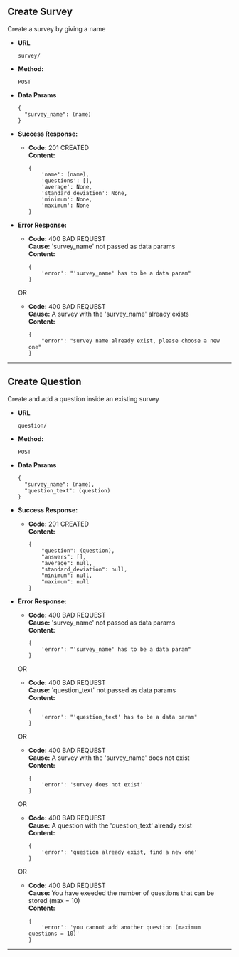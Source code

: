 **Create Survey**
----
  Create a survey by giving a name

* **URL**

  `survey/`

* **Method:**

  `POST`

* **Data Params**

  ```
  {
    "survey_name": (name)
  }
  ```
* **Success Response:**

  * **Code:** 201 CREATED <br />
    **Content:** 
    ```
    {
        'name': (name),
        'questions': [],
        'average': None,
        'standard_deviation': None,
        'minimum': None,
        'maximum': None
    }
    ```
 
* **Error Response:**

  * **Code:** 400 BAD REQUEST <br />
    **Cause:** 'survey_name' not passed as data params <br />
    **Content:**
    ```
    {
        'error': "'survey_name' has to be a data param"
    }
    ```

  OR

  * **Code:** 400 BAD REQUEST <br />
    **Cause:** A survey with the 'survey_name' already exists <br />
    **Content:**
    ```
    {
        "error": "survey name already exist, please choose a new one"
    }
    ```
---

**Create Question**
----
  Create and add a question inside an existing survey

* **URL**

  `question/`

* **Method:**

  `POST`

* **Data Params**

  ```
  {
    "survey_name": (name),
    "question_text": (question)
  }
  ```
* **Success Response:**

  * **Code:** 201 CREATED <br />
    **Content:** 
    ```
    {
        "question": (question),
        "answers": [],
        "average": null,
        "standard_deviation": null,
        "minimum": null,
        "maximum": null
    }
    ```
 
* **Error Response:**

  * **Code:** 400 BAD REQUEST <br />
    **Cause:** 'survey_name' not passed as data params <br />
    **Content:**
    ```
    {
        'error': "'survey_name' has to be a data param"
    }
    ```

  OR

  * **Code:** 400 BAD REQUEST <br />
    **Cause:** 'question_text' not passed as data params <br />
    **Content:**
    ```
    {
        'error': "'question_text' has to be a data param"
    }
    ```

  OR

  * **Code:** 400 BAD REQUEST <br />
    **Cause:** A survey with the 'survey_name' does not exist <br />
    **Content:**
    ```
    {
        'error': 'survey does not exist'
    }
    ```

  OR

  * **Code:** 400 BAD REQUEST <br />
    **Cause:** A question with the 'question_text' already exist <br />
    **Content:**
    ```
    {
        'error': 'question already exist, find a new one'
    }
    ```

  OR

  * **Code:** 400 BAD REQUEST <br />
    **Cause:** You have exeeded the number of questions that can be stored (max = 10) <br />
    **Content:**
    ```
    {
        'error': 'you cannot add another question (maximum questions = 10)'
    }
    ```
---